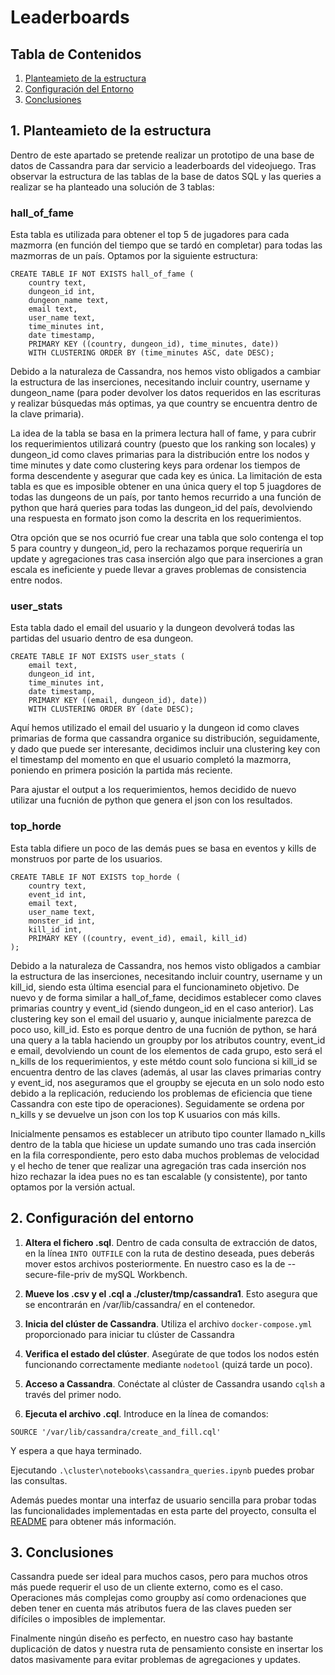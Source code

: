 # Leaderboards
## Tabla de Contenidos

1. [Planteamieto de la estructura](#planteamiento-estructura)
3. [Configuración del Entorno](#configuración-del-entorno)
4. [Conclusiones](#conclusiones)

## 1. Planteamieto de la estructura

Dentro de este apartado se pretende realizar un prototipo de una base de datos de Cassandra para dar servicio a leaderboards del videojuego. Tras observar la estructura de las tablas de la base de datos SQL y las queries a realizar se ha planteado una solución de 3 tablas:

### hall_of_fame
Esta tabla es utilizada para obtener el top 5 de jugadores para cada mazmorra (en función del tiempo que se tardó en completar) para todas las mazmorras de un país. Optamos por la siguiente estructura:
```
CREATE TABLE IF NOT EXISTS hall_of_fame (
    country text,
    dungeon_id int,
    dungeon_name text,
    email text,
    user_name text,
    time_minutes int,
    date timestamp,
    PRIMARY KEY ((country, dungeon_id), time_minutes, date))
    WITH CLUSTERING ORDER BY (time_minutes ASC, date DESC);
```
Debido a la naturaleza de Cassandra, nos hemos visto obligados a cambiar la estructura de las inserciones, necesitando incluir country, username y dungeon_name (para poder devolver los datos requeridos en las escrituras y realizar búsquedas más optimas, ya que country se encuentra dentro de la clave primaria). 

La idea de la tabla se basa en la primera lectura hall of fame, y para cubrir los requerimientos utilizará country (puesto que los ranking son locales) y dungeon_id como claves primarias para la distribución entre los nodos y time minutes y date como clustering keys para ordenar los tiempos de forma descendente y asegurar que cada key es única. La limitación de esta tabla es que es imposible obtener en una única query el top 5 juagdores de todas las dungeons de un país, por tanto hemos recurrido a una función de python que hará queries para todas las dungeon_id del país, devolviendo una respuesta en formato json como la descrita en los requerimientos.

Otra opción que se nos ocurrió fue crear una tabla que solo contenga el top 5 para country y dungeon_id, pero la rechazamos porque requeriría un update y agregaciones tras casa inserción algo que para inserciones a gran escala es ineficiente y puede llevar a graves problemas de consistencia entre nodos.

### user_stats
Esta tabla dado el email del usuario y la dungeon devolverá todas las partidas del usuario dentro de esa dungeon.
```
CREATE TABLE IF NOT EXISTS user_stats (
    email text,
    dungeon_id int,
    time_minutes int,
    date timestamp,
    PRIMARY KEY ((email, dungeon_id), date))
    WITH CLUSTERING ORDER BY (date DESC);
```
Aquí hemos utilizado el email del usuario y la dungeon id como claves primarias de forma que cassandra organice su distribución, seguidamente, y dado que puede ser interesante, decidimos incluir una clustering key con el timestamp del momento en que el usuario completó la mazmorra, poniendo en primera posición la partida más reciente. 

Para ajustar el output a los requerimientos, hemos decidido de nuevo utilizar una fucnión de python que genera el json con los resultados.

### top_horde
Esta tabla difiere un poco de las demás pues se basa en eventos y kills de monstruos por parte de los usuarios.
```
CREATE TABLE IF NOT EXISTS top_horde (
    country text,
    event_id int,
    email text,
    user_name text,
    monster_id int,
    kill_id int,
    PRIMARY KEY ((country, event_id), email, kill_id)
);
```
Debido a la naturaleza de Cassandra, nos hemos visto obligados a cambiar la estructura de las inserciones, necesitando incluir country, username y un kill_id, siendo esta última esencial para el funcionamineto objetivo. De nuevo y de forma similar a hall_of_fame, decidimos establecer como claves primarias country y event_id (siendo dungeon_id en el caso anterior). Las clustering key son el email del usuario y, aunque inicialmente parezca de poco uso, kill_id. Esto es porque dentro de una fucnión de python, se hará una query a la tabla haciendo un groupby por los atributos country, event_id e email, devolviendo un count de los elementos de cada grupo, esto será el n_kills de los requerimientos, y este métdo count solo funciona si kill_id se encuentra dentro de las claves (además, al usar las claves primarias contry y event_id, nos aseguramos que el groupby se ejecuta en un solo nodo esto debido a la replicación, reduciendo los problemas de eficiencia que tiene Cassandra con este tipo de operaciones). Seguidamente se ordena por n_kills y se devuelve un json con los top K usuarios con más kills.

Inicialmente pensamos es establecer un atributo tipo counter llamado n_kills dentro de la tabla que hiciese un update sumando uno tras cada inserción en la fila correspondiente, pero esto daba muchos problemas de velocidad y el hecho de tener que realizar una agregación tras cada inserción nos hizo rechazar la idea pues no es tan escalable (y consistente), por tanto optamos por la versión actual. 


## 2. Configuración del entorno

1. **Altera el fichero .sql**. Dentro de cada consulta de extracción de datos, en la línea ```INTO OUTFILE``` con la ruta de destino deseada, pues deberás mover estos archivos posteriormente. En nuestro caso es la de --secure-file-priv de mySQL Workbench.

2. **Mueve los .csv y el .cql a ./cluster/tmp/cassandra1**. Esto asegura que se encontrarán en /var/lib/cassandra/ en el contenedor.

3. **Inicia del clúster de Cassandra**. Utiliza el archivo `docker-compose.yml`
    proporcionado para iniciar tu clúster de Cassandra
4. **Verifica el estado del clúster**. Asegúrate de que todos los nodos
    estén funcionando correctamente mediante `nodetool` (quizá tarde un
    poco).
5. **Acceso a Cassandra**. Conéctate al clúster de Cassandra usando
    `cqlsh` a través del primer nodo.
6. **Ejecuta el archivo .cql**. Introduce en la línea de comandos:
```
SOURCE '/var/lib/cassandra/create_and_fill.cql'
```
Y espera a que haya terminado.

Ejecutando `.\cluster\notebooks\cassandra_queries.ipynb` puedes probar las consultas.

Además puedes montar una interfaz de usuario sencilla para probar todas las funcionalidades implementadas en esta parte del proyecto, consulta el [README](../editor_niveles/README.md) para obtener más información.

## 3. Conclusiones

Cassandra puede ser ideal para muchos casos, pero para muchos otros más puede requerir el uso de un cliente externo, como es el caso. Operaciones más complejas como groupby así como ordenaciones que deben tener en cuenta más atributos fuera de las claves pueden ser difíciles o imposibles de implementar.

Finalmente ningún diseño es perfecto, en nuestro caso hay bastante duplicación de datos y nuestra ruta de pensamiento consiste en insertar los datos masivamente para evitar problemas de agregaciones y updates.